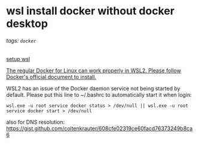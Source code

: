 # wsl install docker without docker desktop
###### tags: `docker`

[setup wsl](https://docs.microsoft.com/en-us/windows/wsl/install)

[The regular Docker for Linux can work properly in WSL2. Please follow Docker's official document to install.](https://docs.docker.com/engine/install/ubuntu/#installation-methods)

WSL2 has an issue of the Docker daemon service not being started by default. Please put this line to ~/.bashrc to automatically start it when login:
```bash=
wsl.exe -u root service docker status > /dev/null || wsl.exe -u root service docker start > /dev/null
```
also for DNS resolution:
https://gist.github.com/coltenkrauter/608cfe02319ce60facd76373249b8ca6